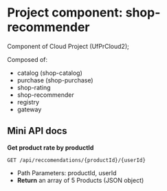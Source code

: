 # Project component: shop-recommender
Component of Cloud Project (UfPrCloud2);

Composed of:
- catalog (shop-catalog)
- purchase (shop-purchase)
- shop-rating
- shop-recommender
- registry
- gateway

## Mini API docs
**Get product rate by productId**
```
GET /api/reccomendations/{productId}/{userId}
```
- Path Parameters: productId, userId
- **Return** an array of 5 Products (JSON object) 
